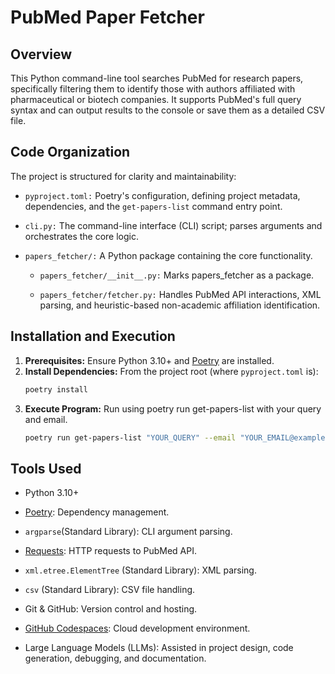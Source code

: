 # PubMed Paper Fetcher

## Overview

This Python command-line tool searches PubMed for research papers, specifically filtering them to identify those with authors affiliated with pharmaceutical or biotech companies. It supports PubMed's full query syntax and can output results to the console or save them as a detailed CSV file.

## Code Organization
The project is structured for clarity and maintainability:

+ `pyproject.toml:` Poetry's configuration, defining project metadata, dependencies, and the  `get-papers-list` command entry point.

+ `cli.py:` The command-line interface (CLI) script; parses arguments and orchestrates the core logic.

+ `papers_fetcher/:` A Python package containing the core functionality.

     + `papers_fetcher/__init__.py:` Marks papers_fetcher as a package.

     + `papers_fetcher/fetcher.py:` Handles PubMed API interactions, XML parsing, and heuristic-based non-academic affiliation identification.

## Installation and Execution

1.  **Prerequisites:** Ensure Python 3.10+ and [Poetry](https://python-poetry.org/) are installed.
2.  **Install Dependencies:** From the project root (where `pyproject.toml` is):
    ```bash
    poetry install    
    ```
3.  **Execute Program:** Run using poetry run get-papers-list with your query and email.
    ```bash
    poetry run get-papers-list "YOUR_QUERY" --email "YOUR_EMAIL@example.com" [--file FILENAME.csv] [--debug]   
    ```
    
## Tools Used

+ Python 3.10+

+ [Poetry](https://python-poetry.org/): Dependency management.

+ `argparse`(Standard Library): CLI argument parsing.

+ [Requests](https://requests.readthedocs.io/en/latest/): HTTP requests to PubMed API.

+ `xml.etree.ElementTree` (Standard Library): XML parsing.

+ `csv` (Standard Library): CSV file handling.

+ Git & GitHub: Version control and hosting.

+ [GitHub Codespaces](https://docs.github.com/en/codespaces):  Cloud development environment.

+ Large Language Models (LLMs): Assisted in project design, code generation, debugging, and documentation.
